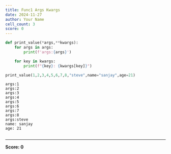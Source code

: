 ```yaml
---
title: Func1 Args Kwargs
date: 2024-11-27
author: Your Name
cell_count: 3
score: 0
---
```


```python
def print_value(*args,**kwargs):
    for args in args:
        print(f'args:{args}')

    for key in kwargs:
        print(f"{key}: {kwargs[key]}")
```


```python
print_value(1,2,3,4,5,6,7,8,"steve",name="sanjay",age=21)
```

    args:1
    args:2
    args:3
    args:4
    args:5
    args:6
    args:7
    args:8
    args:steve
    name: sanjay
    age: 21



```python

```


---
**Score: 0**
